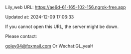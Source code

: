 Lily_web URL: https://ae6d-61-165-102-156.ngrok-free.app

Updated at: 2024-12-09 17:06:33

If you cannot open this URL, the server might be down.

Please contact: 

goley04@foxmail.com Or Wechat:GL_yeaH